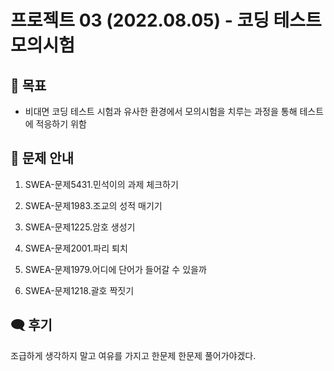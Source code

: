 # 프로젝트 03 (2022.08.05) - 코딩 테스트 모의시험

## 🎯 목표

- 비대면 코딩 테스트 시험과 유사한 환경에서 모의시험을 치루는 과정을 통해 테스트에 적응하기 위함

## 📢 문제 안내

1. SWEA-문제5431.민석이의 과제 체크하기
  
2. SWEA-문제1983.조교의 성적 매기기
  
3. SWEA-문제1225.암호 생성기
  
4. SWEA-문제2001.파리 퇴치
  
5. SWEA-문제1979.어디에 단어가 들어갈 수 있을까
  
6. SWEA-문제1218.괄호 짝짓기

  

## 🗨 후기

조급하게 생각하지 말고 여유를 가지고 한문제 한문제 풀어가야겠다.